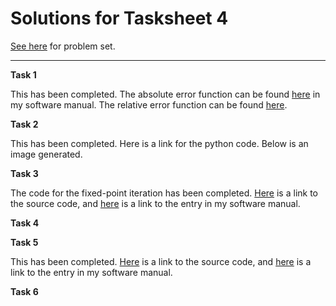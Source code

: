 # Solutions for Tasksheet 4
[See here](https://github.com/jvkoebbe/math4610/blob/master/tasksheets/tasksheet_04/pdf/tasksheet_04.pdf) for problem set.

<hr>

**Task 1**

This has been completed. The absolute error function can be found [here](https://github.com/chazcornwall/math4610/blob/master/software_manual/abserror.md) in my software manual. The relative error function can be found [here](https://github.com/chazcornwall/math4610/blob/master/software_manual/relerror.md).

**Task 2**

This has been completed. Here is a link for the python code. Below is an image generated.

**Task 3**

The code for the fixed-point iteration has been completed. [Here](https://github.com/chazcornwall/math4610/blob/master/src/fixedpoint.cpp) is a link to the source code, and [here](https://github.com/chazcornwall/math4610/blob/master/software_manual/fixedpoint.md) is a link to the entry in my software manual.

**Task 4**


**Task 5**

This has been completed. [Here](https://github.com/chazcornwall/math4610/blob/master/src/bisection.cpp) is a link to the source code, and [here](https://github.com/chazcornwall/math4610/blob/master/software_manual/bisection.md) is a link to the entry in my software manual.

**Task 6**
